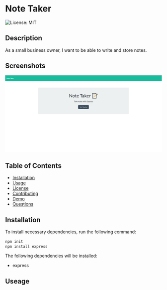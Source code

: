 # Note Taker 
![License: MIT](https://img.shields.io/badge/License-MIT-blue)

## Description
As a small business owner,
I want to be able to write and store notes.

## Screenshots
![Screencap](https://github.com/hugh-bowie/NoteTaker/blob/main/public/assets/NoteTakerLanding.PNG)

## Table of Contents

- [Installation](#installation)
- [Usage](#usage)
- [License](#license)
- [Contributing](#contributing)
- [Demo](#demo)
- [Questions](#questions)

## Installation

To install necessary dependencies, run the following command:

```
npm init
npm install express
```

The following dependencies will be installed:

- express


## Useage
